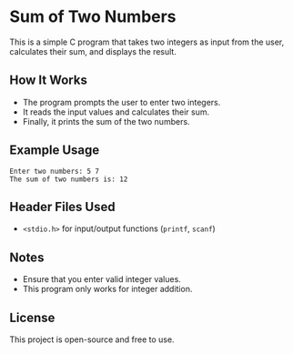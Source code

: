 # Sum of Two Numbers

This is a simple C program that takes two integers as input from the user, calculates their sum, and displays the result.

## How It Works
- The program prompts the user to enter two integers.
- It reads the input values and calculates their sum.
- Finally, it prints the sum of the two numbers.


## Example Usage
```
Enter two numbers: 5 7
The sum of two numbers is: 12
```

## Header Files Used
- `<stdio.h>` for input/output functions (`printf`, `scanf`)

## Notes
- Ensure that you enter valid integer values.
- This program only works for integer addition.

## License
This project is open-source and free to use.

